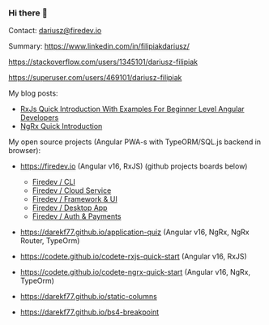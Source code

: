 ### Hi there 👋

Contact: dariusz@firedev.io

Summary: https://www.linkedin.com/in/filipiakdariusz/

https://stackoverflow.com/users/1345101/dariusz-filipiak

https://superuser.com/users/469101/dariusz-filipiak

<!-- [CV_EN_DARIUSZ_FILIPIAK_2023.pdf](https://github.com/darekf77/darekf77/files/11592728/CV_EN_DARIUSZFILIPIAK_2023.pdf) -->


My blog posts:
- [RxJs Quick Introduction With Examples For Beginner Level Angular Developers](https://web.archive.org/web/20230329031539/https://codete.com/blog/rx-js-quick-introduction-with-examples-for-beginner-level-angular-developers)
- [NgRx Quick Introduction](https://web.archive.org/web/20230329031539/https://codete.com/blog/ngrx-quick-introduction)

My open source projects (Angular PWA-s with TypeORM/SQL.js backend in browser):
- https://firedev.io (Angular v16, RxJS) (github projects boards below)
  + [Firedev / CLI](https://github.com/users/darekf77/projects/6)
  + [Firedev / Cloud Service](https://github.com/users/darekf77/projects/4)
  + [Firedev / Framework & UI](https://github.com/users/darekf77/projects/4)
  + [Firedev / Desktop App](https://github.com/users/darekf77/projects/11)
  + [Firedev / Auth & Payments](https://github.com/users/darekf77/projects/14)
  
- https://darekf77.github.io/application-quiz (Angular v16, NgRx, NgRx Router, TypeOrm)
- https://codete.github.io/codete-rxjs-quick-start  (Angular v16, RxJS)
- https://codete.github.io/codete-ngrx-quick-start (Angular v16, NgRx, TypeOrm)
- https://darekf77.github.io/static-columns
- https://darekf77.github.io/bs4-breakpoint

<!--
**darekf77/darekf77** is a ✨ _special_ ✨ repository because its `README.md` (this file) appears on your GitHub profile.



Here are some ideas to get you started:

- 🔭 I’m currently working on ...
- 🌱 I’m currently learning ...
- 👯 I’m looking to collaborate on ...
- 🤔 I’m looking for help with ...
- 💬 Ask me about ...
- 📫 How to reach me: ...
- 😄 Pronouns: ...
- ⚡ Fun fact: ...



<p align="center">
  <a href= "https://github.com/anuraghazra/github-readme-stats"><img src="https://github-readme-stats.vercel.app/api?username=darekf77&count_private=true&theme=tokyonight&include_all_commits=true&show_icons=true" /></a>
  
</p>
-->
